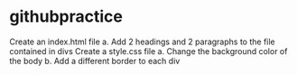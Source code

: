 # githubpractice
Create an index.html file
    a. Add 2 headings and 2 paragraphs to the file contained in divs
Create a style.css file
    a. Change the background color of the body
    b. Add a different border to each div